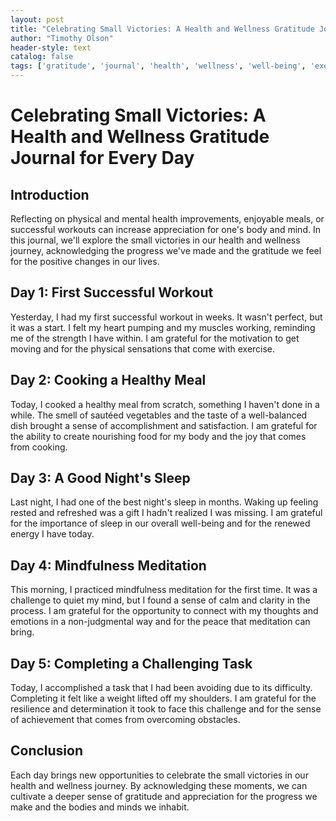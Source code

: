 ```yaml
---
layout: post
title: "Celebrating Small Victories: A Health and Wellness Gratitude Journal for Every Day"
author: "Timothy Olson"
header-style: text
catalog: false
tags: ['gratitude', 'journal', 'health', 'wellness', 'well-being', 'exercise', 'mindfulness', 'meditation', 'healthy eating', 'self-care']
---
```


# Celebrating Small Victories: A Health and Wellness Gratitude Journal for Every Day

## Introduction

Reflecting on physical and mental health improvements, enjoyable meals, or successful workouts can increase appreciation for one's body and mind. In this journal, we'll explore the small victories in our health and wellness journey, acknowledging the progress we've made and the gratitude we feel for the positive changes in our lives.

## Day 1: First Successful Workout

Yesterday, I had my first successful workout in weeks. It wasn't perfect, but it was a start. I felt my heart pumping and my muscles working, reminding me of the strength I have within. I am grateful for the motivation to get moving and for the physical sensations that come with exercise.

## Day 2: Cooking a Healthy Meal

Today, I cooked a healthy meal from scratch, something I haven't done in a while. The smell of sautéed vegetables and the taste of a well-balanced dish brought a sense of accomplishment and satisfaction. I am grateful for the ability to create nourishing food for my body and the joy that comes from cooking.

## Day 3: A Good Night's Sleep

Last night, I had one of the best night's sleep in months. Waking up feeling rested and refreshed was a gift I hadn't realized I was missing. I am grateful for the importance of sleep in our overall well-being and for the renewed energy I have today.

## Day 4: Mindfulness Meditation

This morning, I practiced mindfulness meditation for the first time. It was a challenge to quiet my mind, but I found a sense of calm and clarity in the process. I am grateful for the opportunity to connect with my thoughts and emotions in a non-judgmental way and for the peace that meditation can bring.

## Day 5: Completing a Challenging Task

Today, I accomplished a task that I had been avoiding due to its difficulty. Completing it felt like a weight lifted off my shoulders. I am grateful for the resilience and determination it took to face this challenge and for the sense of achievement that comes from overcoming obstacles.

## Conclusion

Each day brings new opportunities to celebrate the small victories in our health and wellness journey. By acknowledging these moments, we can cultivate a deeper sense of gratitude and appreciation for the progress we make and the bodies and minds we inhabit.

